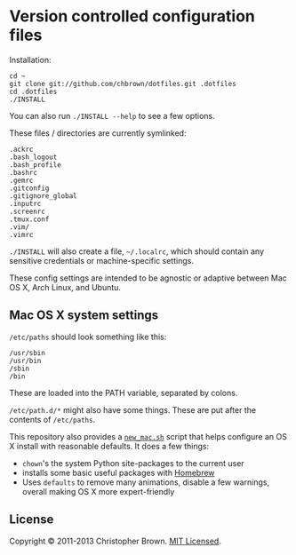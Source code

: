 # Version controlled configuration files

Installation:

    cd ~
    git clone git://github.com/chbrown/dotfiles.git .dotfiles
    cd .dotfiles
    ./INSTALL

You can also run `./INSTALL --help` to see a few options.

These files / directories are currently symlinked:

    .ackrc
    .bash_logout
    .bash_profile
    .bashrc
    .gemrc
    .gitconfig
    .gitignore_global
    .inputrc
    .screenrc
    .tmux.conf
    .vim/
    .vimrc

`./INSTALL` will also create a file, `~/.localrc`, which should contain any sensitive credentials or machine-specific settings.

These config settings are intended to be agnostic or adaptive between Mac OS X, Arch Linux, and Ubuntu.


## Mac OS X system settings

`/etc/paths` should look something like this:

    /usr/sbin
    /usr/bin
    /sbin
    /bin

These are loaded into the PATH variable, separated by colons.

`/etc/path.d/*` might also have some things. These are put after the contents of `/etc/paths`.

This repository also provides a [`new_mac.sh`](new_mac.sh) script that helps configure an OS X install with reasonable defaults.
It does a few things:

* `chown`'s the system Python site-packages to the current user
* installs some basic useful packages with [Homebrew](http://brew.sh/)
* Uses `defaults` to remove many animations, disable a few warnings, overall making OS X more expert-friendly


## License

Copyright © 2011-2013 Christopher Brown. [MIT Licensed](http://opensource.org/licenses/MIT).
